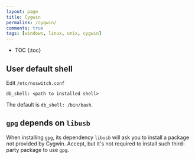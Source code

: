 ```yaml
---
layout: page
title: Cygwin
permalink: /cygwin/
comments: true
tags: [windows, linux, unix, cygwin]
---
```


* TOC
{:toc}

## User default shell

Edit `/etc/nsswitch.conf`

    db_shell: <path to installed shell>

The default is `db_shell: /bin/bash`.

## `gpg` depends on `libusb`

When installing `gpg`, its dependency `libusb` will ask you to install a
package not provided by Cygwin. Accept, but it's not required to install such
third-party package to use `gpg`.
